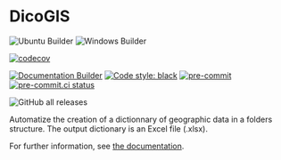 ﻿# DicoGIS

![Ubuntu Builder](https://github.com/Guts/DicoGIS/workflows/Ubuntu%20Builder/badge.svg)
![Windows Builder](https://github.com/Guts/DicoGIS/workflows/Windows%20Builder/badge.svg)

[![codecov](https://codecov.io/gh/Guts/DicoGIS/branch/master/graph/badge.svg?token=phiBV8BfPA)](https://codecov.io/gh/Guts/DicoGIS)

[![Documentation Builder](https://github.com/Guts/DicoGIS/workflows/Documentation%20Builder/badge.svg)](https://guts.github.io/DicoGIS/)
[![Code style: black](https://img.shields.io/badge/code%20style-black-000000.svg)](https://github.com/psf/black)
[![pre-commit](https://img.shields.io/badge/pre--commit-enabled-brightgreen?logo=pre-commit&logoColor=white)](https://github.com/pre-commit/pre-commit)
[![pre-commit.ci status](https://results.pre-commit.ci/badge/github/Guts/DicoGIS/master.svg)](https://results.pre-commit.ci/latest/github/Guts/DicoGIS/master)

![GitHub all releases](https://img.shields.io/github/downloads/guts/dicogis/total)

Automatize the creation of a dictionnary of geographic data in a folders structure. The output dictionary is an Excel file (.xlsx).

For further information, see [the documentation](https://guts.github.io/DicoGIS/).
